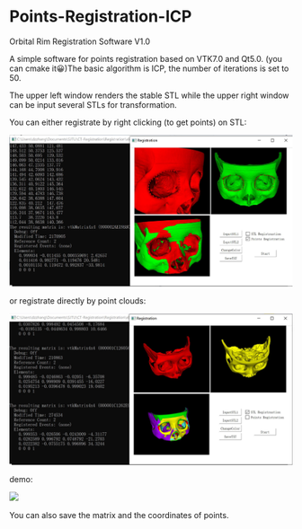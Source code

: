 # Points-Registration-ICP

Orbital Rim Registration Software V1.0

A simple software for points registration based on VTK7.0 and Qt5.0. (you can cmake it😀)The basic algorithm is ICP, the number of iterations is set to 50. 

The upper left window renders the stable STL while the upper right window can be input several STLs for transformation.

You can either registrate by right clicking (to get points) on STL:

![](https://github.com/dzzhang96/Points-Registration-ICP/blob/master/registration-points.jpg)

or registrate directly by point clouds:

![]( https://github.com/dzzhang96/Points-Registration-ICP/blob/master/registration-stl.jpg)

demo:

![]( https://github.com/dzzhang96/Points-Registration-ICP/blob/master/registration.gif)

You can also save the matrix and the coordinates of points.


